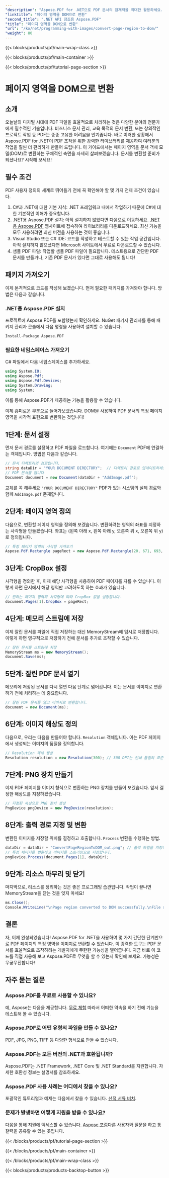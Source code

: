 ```yaml
---
"description": "Aspose.PDF for .NET으로 PDF 문서의 잠재력을 최대한 활용하세요. PDF의 특정 영역을 이미지로 변환하고 워크플로우를 개선하세요."
"linktitle": "페이지 영역을 DOM으로 변환"
"second_title": ".NET API 참조용 Aspose.PDF"
"title": "페이지 영역을 DOM으로 변환"
"url": "/ko/net/programming-with-images/convert-page-region-to-dom/"
"weight": 80
---
```


{{< blocks/products/pf/main-wrap-class >}}

{{< blocks/products/pf/main-container >}}

{{< blocks/products/pf/tutorial-page-section >}}

# 페이지 영역을 DOM으로 변환

## 소개

오늘날의 디지털 시대에 PDF 파일을 효율적으로 처리하는 것은 다양한 분야의 전문가에게 필수적인 기술입니다. 비즈니스 문서 관리, 교육 목적의 문서 변환, 또는 창의적인 프로젝트 작업 등 PDF는 종종 고유한 어려움을 안겨줍니다. 바로 이러한 상황에서 Aspose.PDF for .NET이 PDF 조작을 위한 강력한 라이브러리를 제공하여 여러분의 작업을 훨씬 더 편리하게 만들어 드립니다. 이 가이드에서는 페이지 영역을 문서 객체 모델(DOM)로 변환하는 구체적인 측면을 자세히 살펴보겠습니다. 문서를 변환할 준비가 되셨나요? 시작해 보세요!

## 필수 조건

PDF 사용자 정의의 세계로 뛰어들기 전에 꼭 확인해야 할 몇 가지 전제 조건이 있습니다.
1. C#과 .NET에 대한 기본 지식: .NET 프레임워크 내에서 작업하기 때문에 C#에 대한 기본적인 이해가 중요합니다.
2. .NET용 Aspose.PDF 설치: 아직 설치하지 않았다면 다음으로 이동하세요. [.NET용 Aspose.PDF](https://releases.aspose.com/pdf/net/) 웹사이트에 접속하여 라이브러리를 다운로드하세요. 최신 기능을 모두 사용하려면 최신 버전을 사용하는 것이 좋습니다.
3. Visual Studio 또는 C# IDE: 코드를 작성하고 테스트할 수 있는 작업 공간입니다. 아직 설치하지 않으셨다면 Microsoft 사이트에서 무료로 다운로드할 수 있습니다.
4. 샘플 PDF 파일: 작업할 샘플 PDF 파일이 필요합니다. 테스트용으로 간단한 PDF 문서를 만들거나, 기존 PDF 문서가 있다면 그대로 사용해도 됩니다!

## 패키지 가져오기

이제 본격적으로 코드를 작성해 보겠습니다. 먼저 필요한 패키지를 가져와야 합니다. 방법은 다음과 같습니다.

### .NET용 Aspose.PDF 설치
프로젝트에 Aspose.PDF를 포함했는지 확인하세요. NuGet 패키지 관리자를 통해 패키지 관리자 콘솔에서 다음 명령을 사용하여 설치할 수 있습니다.
```bash
Install-Package Aspose.PDF
```

### 필요한 네임스페이스 가져오기
C# 파일에서 다음 네임스페이스를 추가하세요.
```csharp
using System.IO;
using Aspose.Pdf;
using Aspose.Pdf.Devices;
using System.Drawing;
using System;
```

이를 통해 Aspose.PDF가 제공하는 기능을 활용할 수 있습니다.

이제 흥미로운 부분으로 들어가보겠습니다. DOM을 사용하여 PDF 문서의 특정 페이지 영역을 시각적 표현으로 변환하는 것입니다!

## 1단계: 문서 설정
먼저 문서 경로를 설정하고 PDF 파일을 로드합니다. 여기에는 `Document` PDF에 연결하는 객체입니다. 방법은 다음과 같습니다.

```csharp
// 문서 디렉토리의 경로입니다.
string dataDir = "YOUR DOCUMENT DIRECTORY";  // 디렉토리 경로로 업데이트하세요
// PDF 문서를 엽니다
Document document = new Document(dataDir + "AddImage.pdf");
```

교체를 꼭 해주세요 `"YOUR DOCUMENT DIRECTORY"` PDF가 있는 시스템의 실제 경로와 함께 `AddImage.pdf` 존재합니다.

## 2단계: 페이지 영역 정의
다음으로, 변환할 페이지 영역을 정의해 보겠습니다. 변환하려는 영역의 좌표를 지정하는 사각형을 만들겠습니다. 좌표는 (왼쪽 아래 x, 왼쪽 아래 y, 오른쪽 위 x, 오른쪽 위 y)로 정의됩니다.

```csharp
// 특정 페이지 영역의 사각형 가져오기
Aspose.Pdf.Rectangle pageRect = new Aspose.Pdf.Rectangle(20, 671, 693, 1125);
```

## 3단계: CropBox 설정
사각형을 정의한 후, 이제 해당 사각형을 사용하여 PDF 페이지를 자를 수 있습니다. 이렇게 하면 문서에서 해당 영역만 고려하도록 하는 효과가 있습니다.

```csharp
// 원하는 페이지 영역의 사각형에 따라 CropBox 값을 설정합니다.
document.Pages[1].CropBox = pageRect;
```

## 4단계: 메모리 스트림에 저장
이제 잘린 문서를 파일에 직접 저장하는 대신 MemoryStream에 임시로 저장합니다. 이렇게 하면 영구적으로 저장하기 전에 문서를 추가로 조작할 수 있습니다.

```csharp
// 잘린 문서를 스트림에 저장
MemoryStream ms = new MemoryStream();
document.Save(ms);
```

## 5단계: 잘린 PDF 문서 열기
메모리에 저장된 문서를 다시 열면 다음 단계로 넘어갑니다. 이는 문서를 이미지로 변환하기 전에 처리하는 데 중요합니다.

```csharp
// 잘린 PDF 문서를 열고 이미지로 변환합니다.
document = new Document(ms);
```

## 6단계: 이미지 해상도 정의
다음으로, 우리는 다음을 만들어야 합니다. `Resolution` 객체입니다. 이는 PDF 페이지에서 생성되는 이미지의 품질을 정의합니다.

```csharp
// Resolution 객체 생성
Resolution resolution = new Resolution(300); // 300 DPI는 인쇄 품질의 표준입니다.
```

## 7단계: PNG 장치 만들기
이제 PDF 페이지를 이미지 형식으로 변환하는 PNG 장치를 만들어 보겠습니다. 앞서 결정한 해상도를 지정하겠습니다.

```csharp
// 지정된 속성으로 PNG 장치 생성
PngDevice pngDevice = new PngDevice(resolution);
```

## 8단계: 출력 경로 지정 및 변환
변환된 이미지를 저장할 위치를 결정하고 호출합니다. `Process` 변환을 수행하는 방법.

```csharp
dataDir = dataDir + "ConvertPageRegionToDOM_out.png"; // 출력 파일을 지정하세요
// 특정 페이지를 변환하고 이미지를 스트리밍으로 저장합니다.
pngDevice.Process(document.Pages[1], dataDir);
```

## 9단계: 리소스 마무리 및 닫기
마지막으로, 리소스를 정리하는 것은 좋은 프로그래밍 습관입니다. 작업이 끝나면 MemoryStream을 닫는 것을 잊지 마세요!

```csharp
ms.Close();
Console.WriteLine("\nPage region converted to DOM successfully.\nFile saved at " + dataDir);
```

## 결론

자, 이제 완성되었습니다! Aspose.PDF for .NET을 사용하여 몇 가지 간단한 단계만으로 PDF 페이지의 특정 영역을 이미지로 변환할 수 있습니다. 이 강력한 도구는 PDF 문서를 효율적으로 조작하려는 개발자에게 무한한 가능성을 열어줍니다. 지금 바로 이 코드를 직접 사용해 보고 Aspose.PDF로 무엇을 할 수 있는지 확인해 보세요. 가능성은 무궁무진합니다!

## 자주 묻는 질문

### Aspose.PDF를 무료로 사용할 수 있나요?  
예, Aspose는 다음을 제공합니다. [무료 체험](https://releases.aspose.com/) 따라서 어떠한 약속을 하기 전에 기능을 테스트해 볼 수 있습니다.

### Aspose.PDF로 어떤 유형의 파일을 만들 수 있나요?  
PDF, JPG, PNG, TIFF 등 다양한 형식으로 만들 수 있습니다. 

### Aspose.PDF는 모든 버전의 .NET과 호환됩니까?  
Aspose.PDF는 .NET Framework, .NET Core 및 .NET Standard를 지원합니다. 자세한 호환성 정보는 설명서를 참조하세요.

### Aspose.PDF 사용 사례는 어디에서 찾을 수 있나요?  
포괄적인 튜토리얼과 예제는 다음에서 찾을 수 있습니다. [선적 서류 비치](https://reference.aspose.com/pdf/net/).

### 문제가 발생하면 어떻게 지원을 받을 수 있나요?  
다음을 통해 지원에 액세스할 수 있습니다. [Aspose 포럼](https://forum.aspose.com/c/pdf/10)다른 사용자와 질문을 하고 통찰력을 공유할 수 있는 곳입니다.

{{< /blocks/products/pf/tutorial-page-section >}}

{{< /blocks/products/pf/main-container >}}

{{< /blocks/products/pf/main-wrap-class >}}

{{< blocks/products/products-backtop-button >}}